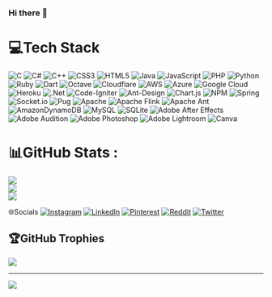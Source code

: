 ### Hi there 👋

<!--
**S1GM4R007/S1GM4R007** is a ✨ _special_ ✨ repository because its `README.md` (this file) appears on your GitHub profile.

Here are some ideas to get you started:

- 🔭 I’m currently working on developing.
- 🌱 I’m currently learning every thing :)
- 👯 I’m looking to collaborate on programs i am tring to develop
- 🤔 I’m looking for help with all coders and developers :)
- 💬 Ask me about nothing XD
- 📫 How to reach me:t.me/s1gm4r007
- ⚡ Fun fact:i don't know nothing :D
-->


# 💻Tech Stack
![C](https://img.shields.io/badge/c-%2300599C.svg?style=flat&logo=c&logoColor=white) ![C#](https://img.shields.io/badge/c%23-%23239120.svg?style=flat&logo=c-sharp&logoColor=white) ![C++](https://img.shields.io/badge/c++-%2300599C.svg?style=flat&logo=c%2B%2B&logoColor=white) ![CSS3](https://img.shields.io/badge/css3-%231572B6.svg?style=flat&logo=css3&logoColor=white) ![HTML5](https://img.shields.io/badge/html5-%23E34F26.svg?style=flat&logo=html5&logoColor=white) ![Java](https://img.shields.io/badge/java-%23ED8B00.svg?style=flat&logo=java&logoColor=white) ![JavaScript](https://img.shields.io/badge/javascript-%23323330.svg?style=flat&logo=javascript&logoColor=%23F7DF1E) ![PHP](https://img.shields.io/badge/php-%23777BB4.svg?style=flat&logo=php&logoColor=white) ![Python](https://img.shields.io/badge/python-3670A0?style=flat&logo=python&logoColor=ffdd54) ![Ruby](https://img.shields.io/badge/ruby-%23CC342D.svg?style=flat&logo=ruby&logoColor=white) ![Dart](https://img.shields.io/badge/dart-%230175C2.svg?style=flat&logo=dart&logoColor=white) ![Octave](https://img.shields.io/badge/OCTAVE-darkblue?style=flat&logo=octave&logoColor=fcd683) ![Cloudflare](https://img.shields.io/badge/Cloudflare-F38020?style=flat&logo=Cloudflare&logoColor=white) ![AWS](https://img.shields.io/badge/AWS-%23FF9900.svg?style=flat&logo=amazon-aws&logoColor=white) ![Azure](https://img.shields.io/badge/azure-%230072C6.svg?style=flat&logo=azure-devops&logoColor=white) ![Google Cloud](https://img.shields.io/badge/Google%20Cloud-%234285F4.svg?style=flat&logo=google-cloud&logoColor=white) ![Heroku](https://img.shields.io/badge/heroku-%23430098.svg?style=flat&logo=heroku&logoColor=white) ![.Net](https://img.shields.io/badge/.NET-5C2D91?style=flat&logo=.net&logoColor=white) ![Code-Igniter](https://img.shields.io/badge/CodeIgniter-%23EF4223.svg?style=flat&logo=codeIgniter&logoColor=white) ![Ant-Design](https://img.shields.io/badge/-AntDesign-%230170FE?style=flat&logo=ant-design&logoColor=white) ![Chart.js](https://img.shields.io/badge/chart.js-F5788D.svg?style=flat&logo=chart.js&logoColor=white) ![NPM](https://img.shields.io/badge/NPM-%23000000.svg?style=flat&logo=npm&logoColor=white) ![Spring](https://img.shields.io/badge/spring-%236DB33F.svg?style=flat&logo=spring&logoColor=white) ![Socket.io](https://img.shields.io/badge/Socket.io-black?style=flat&logo=socket.io&badgeColor=010101) ![Pug](https://img.shields.io/badge/Pug-FFF?style=flat&logo=pug&logoColor=A86454) ![Apache](https://img.shields.io/badge/apache-%23D42029.svg?style=flat&logo=apache&logoColor=white) ![Apache Flink](https://img.shields.io/badge/Apache%20Flink-E6526F?style=flat&logo=Apache%20Flink&logoColor=white) ![Apache Ant](https://img.shields.io/badge/Apache%20Ant-A81C7D?style=flat&logo=Apache%20Ant&logoColor=white) ![AmazonDynamoDB](https://img.shields.io/badge/Amazon%20DynamoDB-4053D6?style=flat&logo=Amazon%20DynamoDB&logoColor=white) ![MySQL](https://img.shields.io/badge/mysql-%2300f.svg?style=flat&logo=mysql&logoColor=white) ![SQLite](https://img.shields.io/badge/sqlite-%2307405e.svg?style=flat&logo=sqlite&logoColor=white) ![Adobe After Effects](https://img.shields.io/badge/Adobe%20After%20Effects-9999FF.svg?style=flat&logo=Adobe%20After%20Effects&logoColor=white) ![Adobe Audition](https://img.shields.io/badge/Adobe%20Audition-9999FF.svg?style=flat&logo=Adobe%20Audition&logoColor=white) ![Adobe Photoshop](https://img.shields.io/badge/adobephotoshop-%2331A8FF.svg?style=flat&logo=adobephotoshop&logoColor=white) ![Adobe Lightroom](https://img.shields.io/badge/Adobe%20Lightroom-31A8FF.svg?style=flat&logo=Adobe%20Lightroom&logoColor=white) ![Canva](https://img.shields.io/badge/Canva-%2300C4CC.svg?style=flat&logo=Canva&logoColor=white)
# 📊GitHub Stats :
![](https://github-readme-stats.vercel.app/api?username=51GM4R007&theme=tokyonight&hide_border=false&include_all_commits=false&count_private=true)<br/>
![](https://github-readme-streak-stats.herokuapp.com/?user=51GM4R007&theme=tokyonight&hide_border=false)<br/>
![](https://github-readme-stats.vercel.app/api/top-langs/?username=51GM4R007&theme=tokyonight&hide_border=false&include_all_commits=false&count_private=true&layout=compact)

🌐Socials
[![Instagram](https://img.shields.io/badge/Instagram-%23E4405F.svg?logo=Instagram&logoColor=white)](https://instagram.com/51gm4_r007) [![LinkedIn](https://img.shields.io/badge/LinkedIn-%230077B5.svg?logo=linkedin&logoColor=white)](https://linkedin.com/in/sigma-root-689124233) [![Pinterest](https://img.shields.io/badge/Pinterest-%23E60023.svg?logo=Pinterest&logoColor=white)](https://pinterest.com/51gm4r) [![Reddit](https://img.shields.io/badge/Reddit-%23FF4500.svg?logo=Reddit&logoColor=white)](https://reddit.com/user/51gm4r007) [![Twitter](https://img.shields.io/badge/Twitter-%231DA1F2.svg?logo=Twitter&logoColor=white)](https://twitter.com/51GM4R007)

## 🏆GitHub Trophies
![](https://github-profile-trophy.vercel.app/?username=51GM4R007&theme=radical&no-frame=false&no-bg=true&margin-w=4)

---
[![](https://visitcount.itsvg.in/api?id=51GM4R007&icon=6&color=5)](https://visitcount.itsvg.in)

